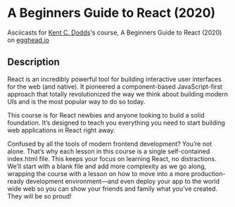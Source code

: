 # A Beginners Guide to React (2020)


Asciicasts for [Kent C. Dodds](https://egghead.io/instructors/kentcdodds)'s course, A Beginners Guide to React (2020) on [egghead.io](https://egghead.io/playlists/a-beginners-guide-to-react-v2-6c4d)

## Description
React is an incredibly powerful tool for building interactive user interfaces for the web (and native). It pioneered a component-based JavaScript-first approach that totally revolutionized the way we think about building modern UIs and is the most popular way to do so today.

This course is for React newbies and anyone looking to build a solid foundation. It’s designed to teach you everything you need to start building web applications in React right away.

Confused by all the tools of modern frontend development? You’re not alone. That’s why each lesson in this course is a single self-contained index.html file. This keeps your focus on learning React, no distractions. We’ll start with a blank file and add more complexity as we go along, wrapping the course with a lesson on how to move into a more production-ready development environment—and even deploy your app to the world wide web so you can show your friends and family what you’ve created. They will be so proud!